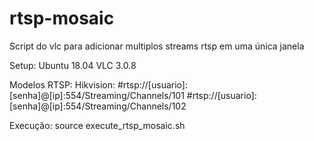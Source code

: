 # rtsp-mosaic
Script do vlc para adicionar multiplos streams rtsp em uma única janela

Setup:
Ubuntu 18.04
VLC 3.0.8

Modelos RTSP:
Hikvision:
#rtsp://[usuario]:[senha]@[ip]:554/Streaming/Channels/101
#rtsp://[usuario]:[senha]@[ip]:554/Streaming/Channels/102

Execução:
source execute_rtsp_mosaic.sh
